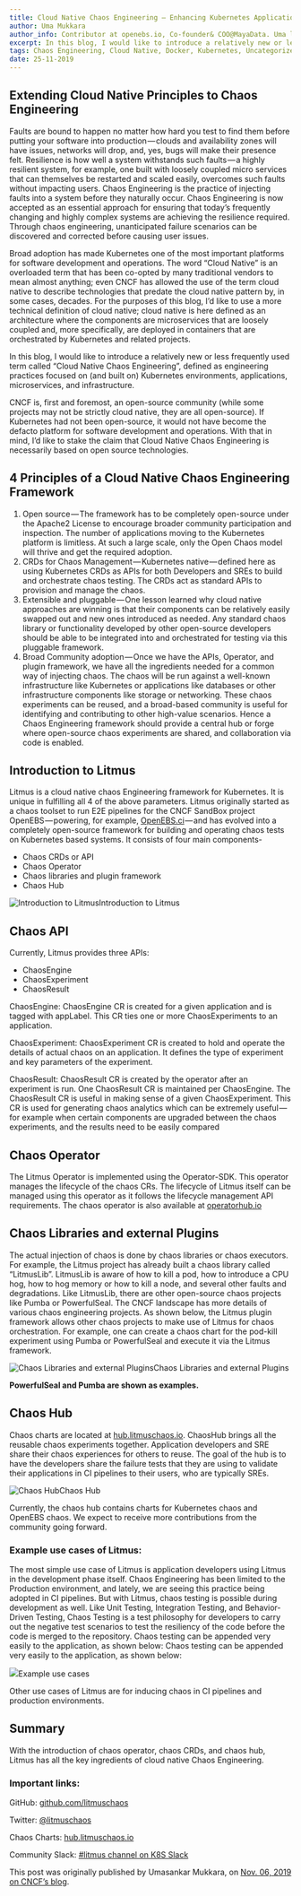 ```yaml
---
title: Cloud Native Chaos Engineering — Enhancing Kubernetes Application Resiliency
author: Uma Mukkara
author_info: Contributor at openebs.io, Co-founder& COO@MayaData. Uma led product development in the early days of MayaData (CloudByte).
excerpt: In this blog, I would like to introduce a relatively new or less frequently used term called “Cloud Native Chaos Engineering”, defined as engineering practices focused on (and built on) Kubernetes environments, applications, microservices, and infrastructure.
tags: Chaos Engineering, Cloud Native, Docker, Kubernetes, Uncategorized
date: 25-11-2019
---
```


## Extending Cloud Native Principles to Chaos Engineering

Faults are bound to happen no matter how hard you test to find them before putting your software into production — clouds and availability zones will have issues, networks will drop, and, yes, bugs will make their presence felt. Resilience is how well a system withstands such faults — a highly resilient system, for example, one built with loosely coupled micro services that can themselves be restarted and scaled easily, overcomes such faults without impacting users. Chaos Engineering is the practice of injecting faults into a system before they naturally occur. Chaos Engineering is now accepted as an essential approach for ensuring that today’s frequently changing and highly complex systems are achieving the resilience required. Through chaos engineering, unanticipated failure scenarios can be discovered and corrected before causing user issues.

Broad adoption has made Kubernetes one of the most important platforms for software development and operations. The word “Cloud Native” is an overloaded term that has been co-opted by many traditional vendors to mean almost anything; even CNCF has allowed the use of the term cloud native to describe technologies that predate the cloud native pattern by, in some cases, decades. For the purposes of this blog, I’d like to use a more technical definition of cloud native; cloud native is here defined as an architecture where the components are microservices that are loosely coupled and, more specifically, are deployed in containers that are orchestrated by Kubernetes and related projects.

In this blog, I would like to introduce a relatively new or less frequently used term called “Cloud Native Chaos Engineering”, defined as engineering practices focused on (and built on) Kubernetes environments, applications, microservices, and infrastructure.

CNCF is, first and foremost, an open-source community (while some projects may not be strictly cloud native, they are all open-source). If Kubernetes had not been open-source, it would not have become the defacto platform for software development and operations. With that in mind, I’d like to stake the claim that Cloud Native Chaos Engineering is necessarily based on open source technologies.

## 4 Principles of a Cloud Native Chaos Engineering Framework

1. Open source — The framework has to be completely open-source under the Apache2 License to encourage broader community participation and inspection. The number of applications moving to the Kubernetes platform is limitless. At such a large scale, only the Open Chaos model will thrive and get the required adoption.
2. CRDs for Chaos Management — Kubernetes native — defined here as using Kubernetes CRDs as APIs for both Developers and SREs to build and orchestrate chaos testing. The CRDs act as standard APIs to provision and manage the chaos.
3. Extensible and pluggable — One lesson learned why cloud native approaches are winning is that their components can be relatively easily swapped out and new ones introduced as needed. Any standard chaos library or functionality developed by other open-source developers should be able to be integrated into and orchestrated for testing via this pluggable framework.
4. Broad Community adoption — Once we have the APIs, Operator, and plugin framework, we have all the ingredients needed for a common way of injecting chaos. The chaos will be run against a well-known infrastructure like Kubernetes or applications like databases or other infrastructure components like storage or networking. These chaos experiments can be reused, and a broad-based community is useful for identifying and contributing to other high-value scenarios. Hence a Chaos Engineering framework should provide a central hub or forge where open-source chaos experiments are shared, and collaboration via code is enabled.

## Introduction to Litmus

Litmus is a cloud native chaos Engineering framework for Kubernetes. It is unique in fulfilling all 4 of the above parameters. Litmus originally started as a chaos toolset to run E2E pipelines for the CNCF SandBox project OpenEBS — powering, for example, [OpenEBS.ci](https://openebs.ci/) — and has evolved into a completely open-source framework for building and operating chaos tests on Kubernetes based systems. It consists of four main components-

- Chaos CRDs or API
- Chaos Operator
- Chaos libraries and plugin framework
- Chaos Hub

![Introduction to Litmus](https://cdn-images-1.medium.com/max/800/0*GSvTfFh5KgBKM7M5.png)Introduction to Litmus

## Chaos API

Currently, Litmus provides three APIs:

- ChaosEngine
- ChaosExperiment
- ChaosResult

ChaosEngine: ChaosEngine CR is created for a given application and is tagged with appLabel. This CR ties one or more ChaosExperiments to an application.

ChaosExperiment: ChaosExperiment CR is created to hold and operate the details of actual chaos on an application. It defines the type of experiment and key parameters of the experiment.

ChaosResult: ChaosResult CR is created by the operator after an experiment is run. One ChaosResult CR is maintained per ChaosEngine. The ChaosResult CR is useful in making sense of a given ChaosExperiment. This CR is used for generating chaos analytics which can be extremely useful — for example when certain components are upgraded between the chaos experiments, and the results need to be easily compared

## Chaos Operator

The Litmus Operator is implemented using the Operator-SDK. This operator manages the lifecycle of the chaos CRs. The lifecycle of Litmus itself can be managed using this operator as it follows the lifecycle management API requirements. The chaos operator is also available at [operatorhub.io](https://operatorhub.io/operator/litmuschaos)

## Chaos Libraries and external Plugins

The actual injection of chaos is done by chaos libraries or chaos executors. For example, the Litmus project has already built a chaos library called “LitmusLib”. LitmusLib is aware of how to kill a pod, how to introduce a CPU hog, how to hog memory or how to kill a node, and several other faults and degradations. Like LitmusLib, there are other open-source chaos projects like Pumba or PowerfulSeal. The CNCF landscape has more details of various chaos engineering projects. As shown below, the Litmus plugin framework allows other chaos projects to make use of Litmus for chaos orchestration. For example, one can create a chaos chart for the pod-kill experiment using Pumba or PowerfulSeal and execute it via the Litmus framework.

![Chaos Libraries and external Plugins](https://cdn-images-1.medium.com/max/800/0*0vm-YfScAxXoijFd.png)Chaos Libraries and external Plugins

**PowerfulSeal and Pumba are shown as examples.**

## Chaos Hub

Chaos charts are located at [hub.litmuschaos.io](https://hub.litmuschaos.io/). ChaosHub brings all the reusable chaos experiments together. Application developers and SRE share their chaos experiences for others to reuse. The goal of the hub is to have the developers share the failure tests that they are using to validate their applications in CI pipelines to their users, who are typically SREs.

![Chaos Hub](https://cdn-images-1.medium.com/max/800/0*22JUDGxtNFNcgU5J.png)Chaos Hub

Currently, the chaos hub contains charts for Kubernetes chaos and OpenEBS chaos. We expect to receive more contributions from the community going forward.

### Example use cases of Litmus:

The most simple use case of Litmus is application developers using Litmus in the development phase itself. Chaos Engineering has been limited to the Production environment, and lately, we are seeing this practice being adopted in CI pipelines. But with Litmus, chaos testing is possible during development as well. Like Unit Testing, Integration Testing, and Behavior-Driven Testing, Chaos Testing is a test philosophy for developers to carry out the negative test scenarios to test the resiliency of the code before the code is merged to the repository. Chaos testing can be appended very easily to the application, as shown below: Chaos testing can be appended very easily to the application, as shown below:

![](https://cdn-images-1.medium.com/max/800/0*xT_x1Wd2TFyM2LfR.gif)Example use cases

Other use cases of Litmus are for inducing chaos in CI pipelines and production environments.

## Summary

With the introduction of chaos operator, chaos CRDs, and chaos hub, Litmus has all the key ingredients of cloud native Chaos Engineering.

### Important links:

GitHub: [github.com/litmuschaos](https://github.com/litmuschaos/litmus)

Twitter: [@litmuschaos](https://twitter.com/litmuschaos)

Chaos Charts: [hub.litmuschaos.io](https://hub.litmuschaos.io/)

Community Slack: [#litmus channel on K8S Slack](https://kubernetes.slack.com/messages/CNXNB0ZTN)

This post was originally published by Umasankar Mukkara, on [Nov. 06, 2019 on CNCF’s blog](https://www.cncf.io/blog/2019/11/06/cloud-native-chaos-engineering-enhancing-kubernetes-application-resiliency/).

